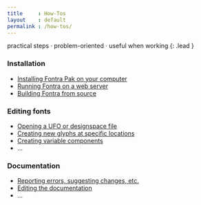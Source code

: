 ```yaml
---
title     : How-Tos
layout    : default
permalink : /how-tos/
---
```


practical steps · problem-oriented · useful when working
{: .lead }

### Installation

- [Installing Fontra Pak on your computer](installing-fontra-pak)
- [Running Fontra on a web server](#)
- [Building Fontra from source](building-fontra-from-source)

### Editing fonts

- [Opening a UFO or designspace file](opening-ufo-designspace)
- [Creating new glyphs at specific locations](#)
- [Creating variable components](#)
- ...

### Documentation

- [Reporting errors, suggesting changes, etc.](#)
- [Editing the documentation](#)
- ...
